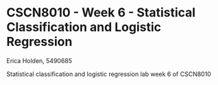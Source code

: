 # CSCN8010 - Week 6 - Statistical Classification and Logistic Regression
Erica Holden, 5490685

Statistical classification and logistic regression lab week 6 of CSCN8010